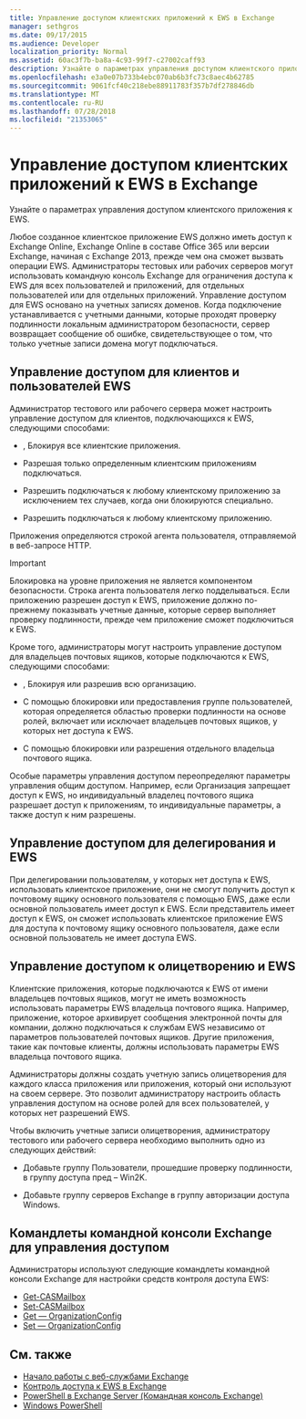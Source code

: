 ```yaml
---
title: Управление доступом клиентских приложений к EWS в Exchange
manager: sethgros
ms.date: 09/17/2015
ms.audience: Developer
localization_priority: Normal
ms.assetid: 60ac3f7b-ba8a-4c93-99f7-c27002caff93
description: Узнайте о параметрах управления доступом клиентского приложения к EWS.
ms.openlocfilehash: e3a0e07b733b4ebc070ab6b3fc73c8aec4b62785
ms.sourcegitcommit: 9061fcf40c218ebe88911783f357b7df278846db
ms.translationtype: MT
ms.contentlocale: ru-RU
ms.lasthandoff: 07/28/2018
ms.locfileid: "21353065"
---
```

# <a name="controlling-client-application-access-to-ews-in-exchange"></a>Управление доступом клиентских приложений к EWS в Exchange

Узнайте о параметрах управления доступом клиентского приложения к EWS.
  
Любое созданное клиентское приложение EWS должно иметь доступ к Exchange Online, Exchange Online в составе Office 365 или версии Exchange, начиная с Exchange 2013, прежде чем она сможет вызвать операции EWS. Администраторы тестовых или рабочих серверов могут использовать командную консоль Exchange для ограничения доступа к EWS для всех пользователей и приложений, для отдельных пользователей или для отдельных приложений. Управление доступом для EWS основано на учетных записях доменов. Когда подключение устанавливается с учетными данными, которые проходят проверку подлинности локальным администратором безопасности, сервер возвращает сообщение об ошибке, свидетельствующее о том, что только учетные записи домена могут подключаться. 
  
## <a name="access-control-for-ews-clients-and-users"></a>Управление доступом для клиентов и пользователей EWS
<a name="bk_configure"> </a>

Администратор тестового или рабочего сервера может настроить управление доступом для клиентов, подключающихся к EWS, следующими способами: 
  
- , Блокируя все клиентские приложения.
    
- Разрешая только определенным клиентским приложениям подключаться.
    
- Разрешить подключаться к любому клиентскому приложению за исключением тех случаев, когда они блокируются специально.
    
- Разрешить подключаться к любому клиентскому приложению.
    
Приложения определяются строкой агента пользователя, отправляемой в веб-запросе HTTP.
  
> [!IMPORTANT]
> Блокировка на уровне приложения не является компонентом безопасности. Строка агента пользователя легко подделываться. Если приложению разрешен доступ к EWS, приложение должно по-прежнему показывать учетные данные, которые сервер выполняет проверку подлинности, прежде чем приложение сможет подключиться к EWS. 
  
Кроме того, администраторы могут настроить управление доступом для владельцев почтовых ящиков, которые подключаются к EWS, следующими способами: 
  
- , Блокируя или разрешив всю организацию.
    
- С помощью блокировки или предоставления группе пользователей, которая определяется областью проверки подлинности на основе ролей, включает или исключает владельцев почтовых ящиков, у которых нет доступа к EWS.
    
- С помощью блокировки или разрешения отдельного владельца почтового ящика.
    
Особые параметры управления доступом переопределяют параметры управления общим доступом. Например, если Организация запрещает доступ к EWS, но индивидуальный владелец почтового ящика разрешает доступ к приложениям, то индивидуальные параметры, а также доступ к ним разрешены. 
  
## <a name="delegation-and-ews-access-management"></a>Управление доступом для делегирования и EWS
<a name="bk_delegation"> </a>

При делегировании пользователям, у которых нет доступа к EWS, использовать клиентское приложение, они не смогут получить доступ к почтовому ящику основного пользователя с помощью EWS, даже если основной пользователь имеет доступ к EWS. Если представитель имеет доступ к EWS, он сможет использовать клиентское приложение EWS для доступа к почтовому ящику основного пользователя, даже если основной пользователь не имеет доступа EWS. 
  
## <a name="impersonation-and-ews-access-management"></a>Управление доступом к олицетворению и EWS
<a name="bk_impersonation"> </a>

Клиентские приложения, которые подключаются к EWS от имени владельцев почтовых ящиков, могут не иметь возможность использовать параметры EWS владельца почтового ящика. Например, приложение, которое архивирует сообщения электронной почты для компании, должно подключаться к службам EWS независимо от параметров пользователей почтовых ящиков. Другие приложения, такие как почтовые клиенты, должны использовать параметры EWS владельца почтового ящика. 
  
Администраторы должны создать учетную запись олицетворения для каждого класса приложения или приложения, который они используют на своем сервере. Это позволит администратору настроить область управления доступом на основе ролей для всех пользователей, у которых нет разрешений EWS. 
  
Чтобы включить учетные записи олицетворения, администратору тестового или рабочего сервера необходимо выполнить одно из следующих действий: 
  
- Добавьте группу Пользователи, прошедшие проверку подлинности, в группу доступа пред – Win2K. 
    
- Добавьте группу серверов Exchange в группу авторизации доступа Windows. 
    
## <a name="exchange-management-shell-cmdlets-for-access-management"></a>Командлеты командной консоли Exchange для управления доступом
<a name="bk_cmdlets"> </a>

Администраторы используют следующие командлеты командной консоли Exchange для настройки средств контроля доступа EWS: 
  
- [Get-CASMailbox](http://technet.microsoft.com/en-us/library/bb124754.aspx)   
- [Set-CASMailbox](http://technet.microsoft.com/en-us/library/bb125264.aspx)   
- [Get — OrganizationConfig](http://technet.microsoft.com/en-us/library/aa997571.aspx)   
- [Set — OrganizationConfig](http://technet.microsoft.com/en-us/library/aa997443.aspx)
    
## <a name="see-also"></a>См. также

- [Начало работы с веб-службами Exchange](start-using-web-services-in-exchange.md)  
- [Контроль доступа к EWS в Exchange](how-to-control-access-to-ews-in-exchange.md)
- [PowerShell в Exchange Server (Командная консоль Exchange)](https://docs.microsoft.com/en-us/powershell/exchange/exchange-server/exchange-management-shell?view=exchange-ps)
- [Windows PowerShell](http://msdn.microsoft.com/en-us/library/dd835506%28v=vs.85%29.aspx)
    


